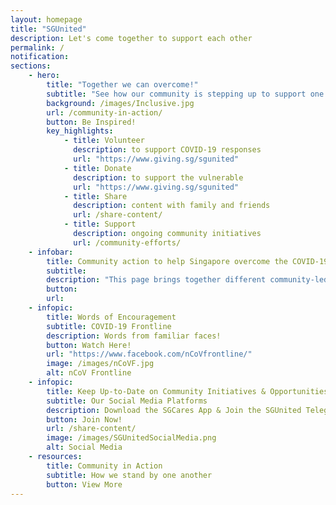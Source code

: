 ```yaml
---
layout: homepage
title: "SGUnited"
description: Let's come together to support each other
permalink: /
notification: 
sections:
    - hero:
        title: "Together we can overcome!"
        subtitle: "See how our community is stepping up to support one another"
        background: /images/Inclusive.jpg
        url: /community-in-action/
        button: Be Inspired!
        key_highlights:
            - title: Volunteer
              description: to support COVID-19 responses
              url: "https://www.giving.sg/sgunited"  
            - title: Donate
              description: to support the vulnerable
              url: "https://www.giving.sg/sgunited"                           
            - title: Share
              description: content with family and friends
              url: /share-content/            
            - title: Support
              description: ongoing community initiatives 
              url: /community-efforts/
    - infobar:
        title: Community action to help Singapore overcome the COVID-19    
        subtitle: 
        description: "This page brings together different community-led COVID-19 responses. To those who have stepped forward, we salute your efforts! We hope it inspires more of us to help one another get through this challenging time. #SGUnited"
        button:
        url:
    - infopic:
        title: Words of Encouragement
        subtitle: COVID-19 Frontline
        description: Words from familiar faces!
        button: Watch Here!
        url: "https://www.facebook.com/nCoVfrontline/"
        image: /images/nCoVF.jpg
        alt: nCoV Frontline
    - infopic:
        title: Keep Up-to-Date on Community Initiatives & Opportunities
        subtitle: Our Social Media Platforms 
        description: Download the SGCares App & Join the SGUnited Telegram Channel
        button: Join Now!
        url: /share-content/
        image: /images/SGUnitedSocialMedia.png
        alt: Social Media
    - resources:
        title: Community in Action
        subtitle: How we stand by one another
        button: View More
---
```

